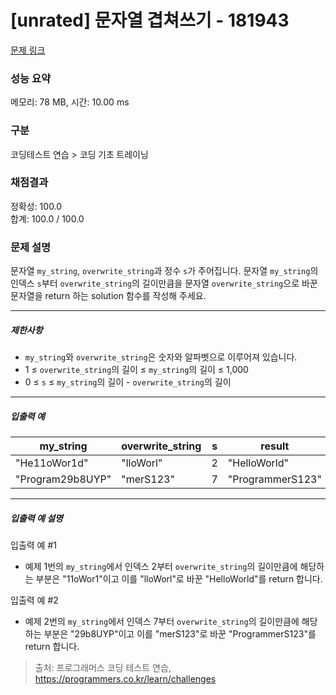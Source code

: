# [unrated] 문자열 겹쳐쓰기 - 181943 

[문제 링크](https://school.programmers.co.kr/learn/courses/30/lessons/181943) 

### 성능 요약

메모리: 78 MB, 시간: 10.00 ms

### 구분

코딩테스트 연습 > 코딩 기초 트레이닝

### 채점결과

정확성: 100.0<br/>합계: 100.0 / 100.0

### 문제 설명

<p style="user-select: auto;">문자열 <code style="user-select: auto;">my_string</code>, <code style="user-select: auto;">overwrite_string</code>과 정수 <code style="user-select: auto;">s</code>가 주어집니다. 문자열 <code style="user-select: auto;">my_string</code>의 인덱스 <code style="user-select: auto;">s</code>부터 <code style="user-select: auto;">overwrite_string</code>의 길이만큼을 문자열 <code style="user-select: auto;">overwrite_string</code>으로 바꾼 문자열을 return 하는 solution 함수를 작성해 주세요.</p>

<hr style="user-select: auto;">

<h5 style="user-select: auto;">제한사항</h5>

<ul style="user-select: auto;">
<li style="user-select: auto;"><code style="user-select: auto;">my_string</code>와 <code style="user-select: auto;">overwrite_string</code>은 숫자와 알파벳으로 이루어져 있습니다.</li>
<li style="user-select: auto;">1 ≤ <code style="user-select: auto;">overwrite_string</code>의 길이 ≤ <code style="user-select: auto;">my_string</code>의 길이 ≤ 1,000</li>
<li style="user-select: auto;">0 ≤ <code style="user-select: auto;">s</code> ≤ <code style="user-select: auto;">my_string</code>의 길이 - <code style="user-select: auto;">overwrite_string</code>의 길이</li>
</ul>

<hr style="user-select: auto;">

<h5 style="user-select: auto;">입출력 예</h5>
<table class="table" style="user-select: auto;">
        <thead style="user-select: auto;"><tr style="user-select: auto;">
<th style="user-select: auto;">my_string</th>
<th style="user-select: auto;">overwrite_string</th>
<th style="user-select: auto;">s</th>
<th style="user-select: auto;">result</th>
</tr>
</thead>
        <tbody style="user-select: auto;"><tr style="user-select: auto;">
<td style="user-select: auto;">"He11oWor1d"</td>
<td style="user-select: auto;">"lloWorl"</td>
<td style="user-select: auto;">2</td>
<td style="user-select: auto;">"HelloWorld"</td>
</tr>
<tr style="user-select: auto;">
<td style="user-select: auto;">"Program29b8UYP"</td>
<td style="user-select: auto;">"merS123"</td>
<td style="user-select: auto;">7</td>
<td style="user-select: auto;">"ProgrammerS123"</td>
</tr>
</tbody>
      </table>
<hr style="user-select: auto;">

<h5 style="user-select: auto;">입출력 예 설명</h5>

<p style="user-select: auto;">입출력 예 #1</p>

<ul style="user-select: auto;">
<li style="user-select: auto;">예제 1번의 <code style="user-select: auto;">my_string</code>에서 인덱스 2부터 <code style="user-select: auto;">overwrite_string</code>의 길이만큼에 해당하는 부분은 "11oWor1"이고 이를 "lloWorl"로 바꾼 "HelloWorld"를 return 합니다.</li>
</ul>

<p style="user-select: auto;">입출력 예 #2</p>

<ul style="user-select: auto;">
<li style="user-select: auto;">예제 2번의 <code style="user-select: auto;">my_string</code>에서 인덱스 7부터 <code style="user-select: auto;">overwrite_string</code>의 길이만큼에 해당하는 부분은 "29b8UYP"이고 이를 "merS123"로 바꾼 "ProgrammerS123"를 return 합니다.</li>
</ul>


> 출처: 프로그래머스 코딩 테스트 연습, https://programmers.co.kr/learn/challenges